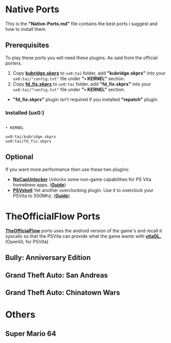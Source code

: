 # Native Ports

This is the **"Native-Ports.md"** file contains the best ports i suggest and how to install them.


## Prerequisites

To play these ports you will need these plugins. As said from the official porters.

1. Copy **[kubridge.skprx]()** to `ux0:tai` folder, add **"kubridge.skprx"** into your `ux0:tai/"config.txt"` file under **"• KERNEL"** section.
2. Copy **[fd_fix.skprx]()** to `ux0:tai` folder, add **"fd_fix.skprx"** into your `ux0:tai/"config.txt"` file under **"• KERNEL"** section.
- **"fd_fix.skprx"** plugin isn't required if you installed **"repatch"** plugin.

### Installed (ux0:)

```

• KERNEL

ux0:tai/kubridge.skprx
ux0:tai/fd_fix.skprx

```

## Optional

If you want more performance then use these two plugins: 

- **[NoCapUnlocker](https://github.com/GrapheneCt/CapUnlocker)** Unlocks some non-game capabilities for PS Vita homebrew apps. (**[Guide](https://github.com/ZHassanQ/Vita-CFW-Guide/blob/main/Plugins.md#-5-capunlocker)**)
- **[PSVshell](https://github.com/Electry/PSVshell)** Yet another overclocking plugin. Use it to overclock your PSVita to 500Mhz. (**[Guide](https://github.com/ZHassanQ/Vita-CFW-Guide/blob/main/Plugins.md#-6-psvshellplus)**)


# TheOfficialFlow Ports

**[TheOfficialFlow](https://github.com/TheOfficialFloW)** ports uses the android version of the game's and recall it syscalls so that the PSVita can provide what the game wants with **[vitaGL.](https://github.com/TheOfficialFloW/vitaGL)** (OpenGL for PSVita)

## Bully: Anniversary Edition
## Grand Theft Auto: San Andreas
## Grand Theft Auto: Chinatown Wars


# Others
## Super Mario 64